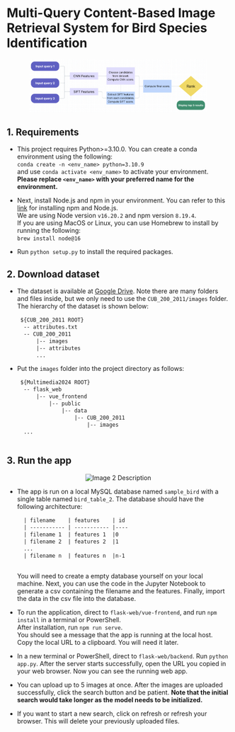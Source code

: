 # Multi-Query Content-Based Image Retrieval System for Bird Species Identification
<p align="center">
  <img src="img/pipeline.png" alt="Image 2 Description" width="400"/>
</p>

## 1. Requirements
- This project requires Python>=3.10.0. You can create a conda environment using the following: \
```conda create -n <env_name> python=3.10.9``` \
and use `conda activate <env_name>` to activate your environment. \
**Please replace `<env_name>` with your preferred name for the environment.**

- Next, install Node.js and npm in your environment. You can refer to this [link](https://docs.npmjs.com/downloading-and-installing-node-js-and-npm) for installing npm and Node.js.\
We are using Node version `v16.20.2` and npm version `8.19.4`.\
If you are using MacOS or Linux, you can use Homebrew to install by running the following:\
`brew install node@16` 

- Run `python setup.py` to install the required packages.

## 2. Download dataset
- The dataset is available at [Google Drive](https://drive.google.com/file/d/1dQx1cwO4W0WVYcnzGB1ftxEcwiQaFv90/view?usp=sharing). Note there are many folders and files inside,
  but we only need to use the `CUB_200_2011/images` folder. The hierarchy of the dataset is shown below:
  ```
   ${CUB_200_2011 ROOT}
    -- attributes.txt
    -- CUB_200_2011
        |-- images
        |-- attributes
        ...
   ```
- Put the `images` folder into the project directory as follows:
  ```
   ${Multimedia2024 ROOT}
    -- flask_web
        |-- vue_frontend
            |-- public
                |-- data
                    |-- CUB_200_2011
                        |-- images
    ...
    
   ```
  

## 3. Run the app

<p align="center">
  <img src="img/web.jpg" alt="Image 2 Description" width="400"/>
</p>

- The app is run on a local MySQL database named `sample_bird` with a single table named `bird_table_2`. The database should have the following architecture:

  ```
    | filename    | features    | id
    | ----------- | ----------- |----
    | filename 1  | features 1  |0
    | filename 2  | features 2  |1
    ...
    | filename n  | features n  |n-1
    
  ```
  You will need to create a empty database yourself on your local machine. Next, you can use the code in the Jupyter Notebook to generate a csv containing the filename and the features. Finally, import the data in the csv file into the database.

- To run the application, direct to `flask-web/vue-frontend`, and run `npm install` in a terminal or PowerShell. \
  After installation, run `npm run serve`. \
  You should see a message that the app is running at the local host. Copy the local URL to a clipboard. You will need it later.
- In a new terminal or PowerShell, direct to `flask-web/backend`. Run `python app.py`. After the server starts successfully, open the URL you copied in your web browser. Now you can see the running web app.
- You can upload up to 5 images at once. After the images are uploaded successfully, click the search button and be patient. **Note that the initial search would take longer as the model needs to be initialized.**
- If you want to start a new search, click on refresh or refresh your browser. This will delete your previously uploaded files.

